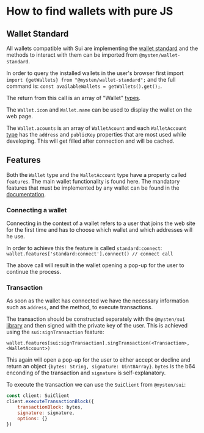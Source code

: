 # How to find wallets with pure JS

## Wallet Standard
All wallets compatible with Sui are implementing the <a href="https://docs.sui.io/standards/wallet-standard">wallet standard</a> and the methods to interact with them can be imported from `@mysten/wallet-standard`.

In order to query the installed wallets in the user's browser first import `import {getWallets} from "@mysten/wallet-standard";` and the full command is:
`const availableWallets = getWallets().get();`.

The return from this call is an array of "Wallet" <a href="https://github.com/wallet-standard/wallet-standard/blob/master/packages/core/base/src/wallet.ts#L34">types</a>.

The `Wallet.icon` and `Wallet.name` can be used to display the wallet on the web page.

The `Wallet.acounts` is an array of `WalletAcount` and each `WalletAccount` <a href="https://github.com/wallet-standard/wallet-standard/blob/master/packages/core/base/src/wallet.ts#L131">type</a> has the `address` and `publicKey` properties that are most used while developing. This will get filled after connection and will be cached.

## Features

Both the `Wallet` type and the `WalletAccount` type have a property called `features`. The main wallet functionality is found here. The mandatory features that must be implemented by any wallet can be found in the <a href="https://docs.sui.io/standards/wallet-standard#implementing-features">documentation</a>.

### Connecting a wallet

Connecting in the context of a wallet refers to a user that joins the web site for the first time and has to choose which wallet and which addresses will he use.

In order to achieve this the feature is called `standard:connect`:
`wallet.features['standard:connect'].connect() // connect call`

The above call will result in the wallet opening a pop-up for the user to continue the process.


### Transaction
As soon as the wallet has connected we have the necessary information such as `address`, and the method, to execute transactions.

The transaction should be constructed separately with the `@mysten/sui` <a href="https://sdk.mystenlabs.com/typescript/transaction-building/basics">library</a> and then signed with the private key of the user. This is achieved using the `sui:signTransaction` feature:

`wallet.features[sui:signTransaction].singTransaction(<Transaction>, <WalletAccount>)`

This again will open a pop-up for the user to either accept or decline and return an object `{bytes: String, signature: Uint8Array}`.
`bytes` is the b64 enconding of the transaction and `signature` is self-explanatory.

To execute the transaction we can use the `SuiClient` from `@mysten/sui`:


```js
const client: SuiClient
client.executeTransactionBlock({
    transactionBlock: bytes,
    signature: signature,
    options: {}
})
```



